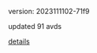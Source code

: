 version: 2023111102-71f9

updated 91 avds

[details](https://github.com/0x74f917491bfa7ebfa379/ali_avd_db/blob/master/change_log/2023/11/11/02/71f9.txt)